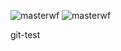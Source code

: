 ![masterwf](https://github.com/lucasnachtigall/git-test/workflows/masterwf/badge.svg?event=push)
![masterwf](https://github.com/lucasnachtigall/git-test/workflows/masterwf/badge.svg?event=workflow_run)

git-test
